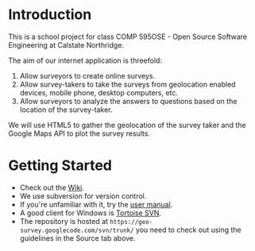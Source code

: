 # Introduction #

This is a school project for class COMP 595OSE - Open Source Software Engineering at Calstate Northridge.

The aim of our internet application is threefold:
1.  Allow surveyors to create online surveys.
2.  Allow survey-takers to take the surveys from geolocation enabled devices, mobile phone, desktop computers, etc.
3.  Allow surveyors to analyze the answers to questions based on the location of the survey-taker.

We will use HTML5 to gather the geolocation of the survey taker and the Google Maps API to plot the survey results.

# Getting Started #
  * Check out the [Wiki](http://code.google.com/p/geo-survey/w).
  * We use subversion for version control.
  * If you're unfamiliar with it, try the [user manual](http://svnbook.red-bean.com/).
  * A good client for Windows is [Tortoise SVN](http://tortoisesvn.tigris.org/).
  * The repository is hosted at `https://geo-survey.googlecode.com/svn/trunk/` you need to check out using the guidelines in the Source tab above.